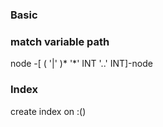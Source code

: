 ### Basic

### match variable path
node -[<Label> ( '|' <Label>)* '*' INT '..' INT]-node


### Index
create index on :<Label>(<Property>)



